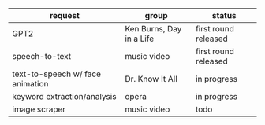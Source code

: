 | request                       | group                     | status      |
|-------------------------------|---------------------------|-------------|
| GPT2                          | Ken Burns, Day in a Life | first round released |
| speech-to-text                | music video         | first round released |
| text-to-speech w/ face animation | Dr. Know It All | in progress |
| keyword extraction/analysis | opera               | in progress        |
| image scraper                 | music video         | todo        |
